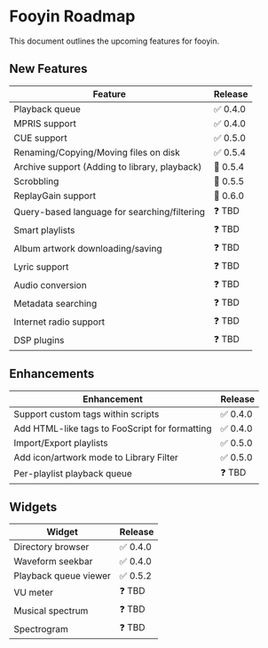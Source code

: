 # Fooyin Roadmap

This document outlines the upcoming features for fooyin.

## New Features

| Feature                                       | Release  |
|-----------------------------------------------|----------|
| Playback queue                                | ✅ 0.4.0  |
| MPRIS support                                 | ✅ 0.4.0  |
| CUE support                                   | ✅ 0.5.0  |
| Renaming/Copying/Moving files on disk         | ✅ 0.5.4  |
| Archive support (Adding to library, playback) | 🔄 0.5.4 |
| Scrobbling                                    | 🔄 0.5.5 |
| ReplayGain support                            | 🔄 0.6.0 |
| Query-based language for searching/filtering  | ❓ TBD    |
| Smart playlists                               | ❓ TBD    |
| Album artwork downloading/saving              | ❓ TBD    |
| Lyric support                                 | ❓ TBD    |
| Audio conversion                              | ❓ TBD    |
| Metadata searching                            | ❓ TBD    |
| Internet radio support                        | ❓ TBD    |
| DSP plugins                                   | ❓ TBD    |

## Enhancements

| Enhancement                                    | Release   |
|------------------------------------------------|-----------|
| Support custom tags within scripts             | ✅ 0.4.0   |
| Add HTML-like tags to FooScript for formatting | ✅ 0.4.0   |
| Import/Export playlists                        | ✅ 0.5.0   |
| Add icon/artwork mode to Library Filter        | ✅ 0.5.0   |
| Per-playlist playback queue                    | ❓ TBD     |

## Widgets

| Widget                | Release  |
|-----------------------|----------|
| Directory browser     | ✅ 0.4.0  |
| Waveform seekbar      | ✅ 0.4.0  |
| Playback queue viewer | ✅ 0.5.2  |
| VU meter              | ❓ TBD    |
| Musical spectrum      | ❓ TBD    |
| Spectrogram           | ❓ TBD    |
